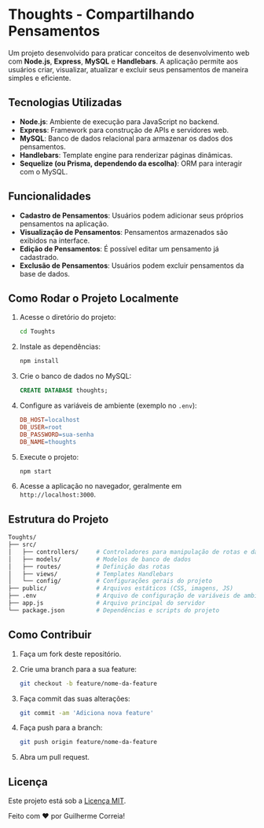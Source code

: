 # Thoughts - Compartilhando Pensamentos

Um projeto desenvolvido para praticar conceitos de desenvolvimento web com **Node.js**, **Express**, **MySQL** e **Handlebars**. A aplicação permite aos usuários criar, visualizar, atualizar e excluir seus pensamentos de maneira simples e eficiente.

## Tecnologias Utilizadas

- **Node.js**: Ambiente de execução para JavaScript no backend.
- **Express**: Framework para construção de APIs e servidores web.
- **MySQL**: Banco de dados relacional para armazenar os dados dos pensamentos.
- **Handlebars**: Template engine para renderizar páginas dinâmicas.
- **Sequelize (ou Prisma, dependendo da escolha)**: ORM para interagir com o MySQL.

## Funcionalidades

- **Cadastro de Pensamentos**: Usuários podem adicionar seus próprios pensamentos na aplicação.
- **Visualização de Pensamentos**: Pensamentos armazenados são exibidos na interface.
- **Edição de Pensamentos**: É possível editar um pensamento já cadastrado.
- **Exclusão de Pensamentos**: Usuários podem excluir pensamentos da base de dados.

## Como Rodar o Projeto Localmente

1. Acesse o diretório do projeto:

    ```bash
    cd Toughts
    ```

2. Instale as dependências:

    ```bash
    npm install
    ```

3. Crie o banco de dados no MySQL:

    ```sql
    CREATE DATABASE thoughts;
    ```

4. Configure as variáveis de ambiente (exemplo no `.env`):

    ```makefile
    DB_HOST=localhost
    DB_USER=root
    DB_PASSWORD=sua-senha
    DB_NAME=thoughts
    ```

5. Execute o projeto:

    ```bash
    npm start
    ```

6. Acesse a aplicação no navegador, geralmente em `http://localhost:3000`.

## Estrutura do Projeto

```bash
Toughts/
├── src/
│   ├── controllers/     # Controladores para manipulação de rotas e dados
│   ├── models/          # Modelos de banco de dados
│   ├── routes/          # Definição das rotas
│   ├── views/           # Templates Handlebars
│   └── config/          # Configurações gerais do projeto
├── public/              # Arquivos estáticos (CSS, imagens, JS)
├── .env                 # Arquivo de configuração de variáveis de ambiente
├── app.js               # Arquivo principal do servidor
└── package.json         # Dependências e scripts do projeto
```

## Como Contribuir

1. Faça um fork deste repositório.

2. Crie uma branch para a sua feature:

    ```bash
    git checkout -b feature/nome-da-feature
    ```

3. Faça commit das suas alterações:

    ```bash
    git commit -am 'Adiciona nova feature'
    ```

4. Faça push para a branch:

    ```bash
    git push origin feature/nome-da-feature
    ```

5. Abra um pull request.

## Licença

Este projeto está sob a [Licença MIT](https://opensource.org/licenses/MIT).


Feito com ❤️ por Guilherme Correia!